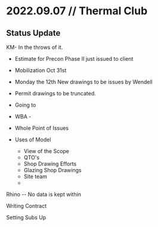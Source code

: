 # 2022.09.07 // Thermal Club



## Status Update



KM- In the throws of it.

- Estimate for Precon Phase II just issued to client

- Mobilization Oct 31st 

- Monday the 12th New drawings to be issues by Wendell
- Permit drawings to be truncated.
- Going to 
- WBA - 
- Whole Point of Issues 



- Uses of Model
  - View of the Scope
  - QTO's 
  - Shop Drawing Efforts
  - Glazing Shop Drawings
  - Site team 
  - 





Rhino -- No data is kept within



Writing Contract

Setting Subs Up	